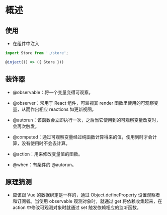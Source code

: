 # 概述

## 使用

- 在组件中注入 

```js
import Store from './store';

@inject(() => ({ Store }))
```


## 装饰器

- @observable：将一个变量变得可观察。

- @observer：常用于 React 组件，可监视其 render 函数里使用的可观察变量，从而作出相应 reactions 如更新视图。

- @autorun：该函数会立即执行一次，之后当它使用到的可观察变量改变时，会再次触发。

- @computed：通过可观察变量经过纯函数计算得来的值，使用到时才会计算，没有使用时不会去计算。

- @action：用来修改变量值的函数。

- @when：有条件的 @autorun。


## 原理猜测

- 应该跟 Vue 的数据绑定是一样的，通过 Object.defineProperty 设置观察者和订阅者。当使用 observable 观测对象时，就通过 get 将依赖收集起来，在 action 中修改可观测对象时就通过 set 触发依赖相应的监听函数。


